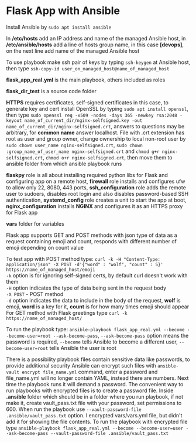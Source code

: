 # Flask App with Ansible

Install Ansible by `sudo apt install ansible`

In **/etc/hosts** add an IP address and name of the managed Ansible host, in **/etc/ansible/hosts** add a line of hosts group name, in this case **[devops]**, on the next line add name of the managed Ansible host<br />

To use playbook make ssh pair of keys by typing `ssh-keygen` at Ansible host, then type `ssh-copy-id user_on_managed_host@name_of_managed_host`<br />

**flask_app_real.yml** is the main playbook, others included as roles<br />

**flask_dir_test** is a source code folder<br />

**HTTPS** requires certificates, self-signed certificates in this case, to generate key and cert install OpenSSL by typing `sudo apt install openssl`, then type `sudo openssl req -x509 -nodes -days 365 -newkey rsa:2048 -keyout name_of_current_dir/nginx-selfsigned.key -out name_of_current_dir/nginx-selfsigned.crt`, answers to questions may be arbitrary, for **common name** answer localhost. File with .crt extension has root as user and group owner, change ownership to local non-root user by `sudo chown user_name nginx-selfsigned.crt`, `sudo chown :group_name_of_user_name nginx-selfsigned.crt` and `chmod g+r nginx-selfsigned.crt`, `chmod o+r nginx-selfsigned.crt`, then move them to ansible folder from which ansible playbook runs<br />

**flaskpy** role is all about installing required python libs for Flask and configuring app on a remote host, **firewall** role installs and configures ufw to allow only 22, 8080, 443 ports, **ssh_configuration** role adds the remote user to sudoers, disables root login and also disables password-based SSH authentication, **systemd_config** role creates a unit to start the app at boot, **nginx_configuration** installs **NGINX** and configures it as an HTTPS proxy for Flask app<br />

**vars** folder for variables<br />

Flask app supports GET and POST methods with json type of data as a request containing emoji and count, responds with different number of emoji depending on count value<br />

To test app with POST method type: `curl -k -H "Content-Type: application/json" -X POST -d'{"word" : "wolf", "count" : 5}' https://name_of_managed_host/emoji`<br />
`-k` option is for ignoring self-signed certs, by default curl doesn't work with them<br />
`-H` option indicates the type of data being sent in the request body<br />
`-X POST` - POST method<br />
`-d` option indicates the data to include in the body of the request, **wolf** is emoji, **word** is a key for it, **count** is for how many times emoji should appear<br />
For GET method with Flask greetings type `curl -k https://name_of_managed_host/`<br />

To run the playbook type: `ansible-playbook flask_app_real.yml --become --become-user=root --ask-become-pass`, `--ask-become-pass` option means the password is required, `--become` tells Ansible to become a different user, `--become-user=root` tells Ansible the user is root<br />

There is a possibility playbook files contain sensitive data like passwords, to provide additional security Ansible can encrypt such files with `ansible-vault encrypt file_name.yml` command, enter a password and file_name.yml will no longer contain YAML, instead there are numbers. Next time the playbook runs it will demand a password. The convenient way to run playbooks with encrypted files is to create a password file. Inside **.ansible** folder which should be in a folder where you run playbook, if not make it, create vault_pass.txt file with your password, set permissions to 600. When run the playbook use `--vault-password-file .ansible/vault_pass.txt` option. I encrypted vars/vars.yml file, but didn't add it for showing the file contents. To run the playbook with encrypted file type `ansible-playbook flask_app_real.yml --become --become-user=user --ask-become-pass --vault-password-file .ansible/vault_pass.txt`<br />
